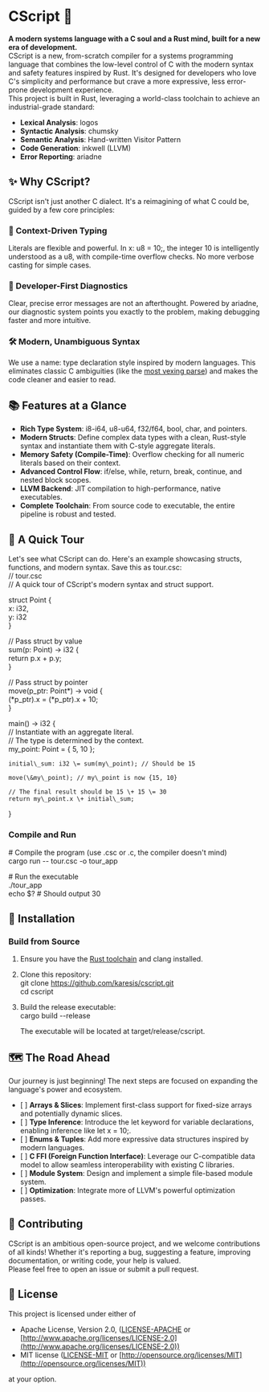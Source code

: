 # **CScript 🚀**

**A modern systems language with a C soul and a Rust mind, built for a new era of development.**  
CScript is a new, from-scratch compiler for a systems programming language that combines the low-level control of C with the modern syntax and safety features inspired by Rust. It's designed for developers who love C's simplicity and performance but crave a more expressive, less error-prone development experience.  
This project is built in Rust, leveraging a world-class toolchain to achieve an industrial-grade standard:

* **Lexical Analysis**: logos  
* **Syntactic Analysis**: chumsky  
* **Semantic Analysis**: Hand-written Visitor Pattern  
* **Code Generation**: inkwell (LLVM)  
* **Error Reporting**: ariadne

## **✨ Why CScript?**

CScript isn't just another C dialect. It's a reimagining of what C could be, guided by a few core principles:

### **🧠 Context-Driven Typing**

Literals are flexible and powerful. In x: u8 \= 10;, the integer 10 is intelligently understood as a u8, with compile-time overflow checks. No more verbose casting for simple cases.

### **💖 Developer-First Diagnostics**

Clear, precise error messages are not an afterthought. Powered by ariadne, our diagnostic system points you exactly to the problem, making debugging faster and more intuitive.

### **🛠️ Modern, Unambiguous Syntax**

We use a name: type declaration style inspired by modern languages. This eliminates classic C ambiguities (like the [most vexing parse](https://en.wikipedia.org/wiki/Most_vexing_parse)) and makes the code cleaner and easier to read.

## **📚 Features at a Glance**

* **Rich Type System**: i8-i64, u8-u64, f32/f64, bool, char, and pointers.  
* **Modern Structs**: Define complex data types with a clean, Rust-style syntax and instantiate them with C-style aggregate literals.  
* **Memory Safety (Compile-Time)**: Overflow checking for all numeric literals based on their context.  
* **Advanced Control Flow**: if/else, while, return, break, continue, and nested block scopes.  
* **LLVM Backend**: JIT compilation to high-performance, native executables.  
* **Complete Toolchain**: From source code to executable, the entire pipeline is robust and tested.

## **🚀 A Quick Tour**

Let's see what CScript can do. Here's an example showcasing structs, functions, and modern syntax. Save this as tour.csc:  
// tour.csc  
// A quick tour of CScript's modern syntax and struct support.

struct Point {  
    x: i32,  
    y: i32  
}

// Pass struct by value  
sum(p: Point) \-\> i32 {  
    return p.x \+ p.y;  
}

// Pass struct by pointer  
move(p\_ptr: Point\*) \-\> void {  
    (\*p\_ptr).x \= (\*p\_ptr).x \+ 10;  
}

main() \-\> i32 {  
    // Instantiate with an aggregate literal.  
    // The type is determined by the context.  
    my\_point: Point \= { 5, 10 };  
      
    initial\_sum: i32 \= sum(my\_point); // Should be 15  
      
    move(\&my\_point); // my\_point is now {15, 10}  
      
    // The final result should be 15 \+ 15 \= 30  
    return my\_point.x \+ initial\_sum;  
}

### **Compile and Run**

\# Compile the program (use .csc or .c, the compiler doesn't mind)  
cargo run \-- tour.csc \-o tour\_app

\# Run the executable  
./tour\_app  
echo $? \# Should output 30

## **🔧 Installation**

### **Build from Source**

1. Ensure you have the [Rust toolchain](https://rustup.rs/) and clang installed.  
2. Clone this repository:  
   git clone https://github.com/karesis/cscript.git  
   cd cscript

3. Build the release executable:  
   cargo build \--release

   The executable will be located at target/release/cscript.

## **🗺️ The Road Ahead**

Our journey is just beginning\! The next steps are focused on expanding the language's power and ecosystem.

* \[ \] **Arrays & Slices**: Implement first-class support for fixed-size arrays and potentially dynamic slices.  
* \[ \] **Type Inference**: Introduce the let keyword for variable declarations, enabling inference like let x \= 10;.  
* \[ \] **Enums & Tuples**: Add more expressive data structures inspired by modern languages.  
* \[ \] **C FFI (Foreign Function Interface)**: Leverage our C-compatible data model to allow seamless interoperability with existing C libraries.  
* \[ \] **Module System**: Design and implement a simple file-based module system.  
* \[ \] **Optimization**: Integrate more of LLVM's powerful optimization passes.

## **🙌 Contributing**

CScript is an ambitious open-source project, and we welcome contributions of all kinds\! Whether it's reporting a bug, suggesting a feature, improving documentation, or writing code, your help is valued.  
Please feel free to open an issue or submit a pull request.

## **📜 License**

This project is licensed under either of

* Apache License, Version 2.0, ([LICENSE-APACHE](https://www.google.com/search?q=LICENSE-APACHE) or [http://www.apache.org/licenses/LICENSE-2.0](http://www.apache.org/licenses/LICENSE-2.0))  
* MIT license ([LICENSE-MIT](https://www.google.com/search?q=LICENSE-MIT) or [http://opensource.org/licenses/MIT](http://opensource.org/licenses/MIT))

at your option.